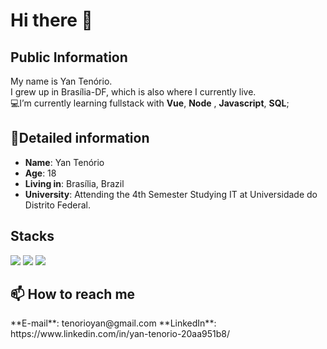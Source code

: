#  Hi there 👋
## Public Information

My name is Yan Tenório.    
I grew up in Brasília-DF,
which is also where  I currently live.  
💻I’m currently learning fullstack with **Vue**, **Node** , **Javascript**, **SQL**;

## 📖Detailed information
-   **Name**: Yan Tenório
-   **Age**: 18
-   **Living in**: Brasília, Brazil
-   **University**: Attending  the 4th Semester Studying  IT  at Universidade do Distrito Federal.
<h2>Stacks</h2>
  <a><img src="https://img.shields.io/badge/JavaScript-323330?style=for-the-badge&logo=javascript&logoColor=F7DF1E"></a>
  <a><img src="https://img.shields.io/badge/MySQL-005C84?style=for-the-badge&logo=mysql&logoColor=white"></a>
  <a><img src="https://img.shields.io/badge/Node.js-339933?style=for-the-badge&logo=nodedotjs&logoColor=white"></a>
<h2>📫 How to reach me</h2>
<a>**E-mail**: tenorioyan@gmail.com</a>
<a>**LinkedIn**: https://www.linkedin.com/in/yan-tenorio-20aa951b8/</a>

